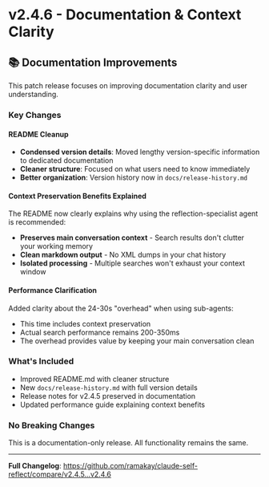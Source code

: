 # v2.4.6 - Documentation & Context Clarity

## 📚 Documentation Improvements

This patch release focuses on improving documentation clarity and user understanding.

### Key Changes

#### README Cleanup
- **Condensed version details**: Moved lengthy version-specific information to dedicated documentation
- **Cleaner structure**: Focused on what users need to know immediately
- **Better organization**: Version history now in `docs/release-history.md`

#### Context Preservation Benefits Explained
The README now clearly explains why using the reflection-specialist agent is recommended:
- **Preserves main conversation context** - Search results don't clutter your working memory
- **Clean markdown output** - No XML dumps in your chat history
- **Isolated processing** - Multiple searches won't exhaust your context window

#### Performance Clarification
Added clarity about the 24-30s "overhead" when using sub-agents:
- This time includes context preservation
- Actual search performance remains 200-350ms
- The overhead provides value by keeping your main conversation clean

### What's Included
- Improved README.md with cleaner structure
- New `docs/release-history.md` with full version details
- Release notes for v2.4.5 preserved in documentation
- Updated performance guide explaining context benefits

### No Breaking Changes
This is a documentation-only release. All functionality remains the same.

---

**Full Changelog**: https://github.com/ramakay/claude-self-reflect/compare/v2.4.5...v2.4.6